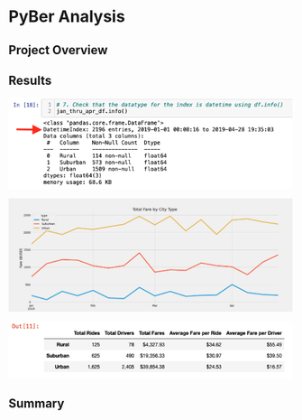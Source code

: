 # PyBer Analysis

## Project Overview





## Results


![Check date format.](Resources/Check_Datetime_Index.png)


![Line chart.](analysis/PyBer_fare_summary.png)


![PyBer summary df](Resources/PyBer_Summary_DF.png)


## Summary


